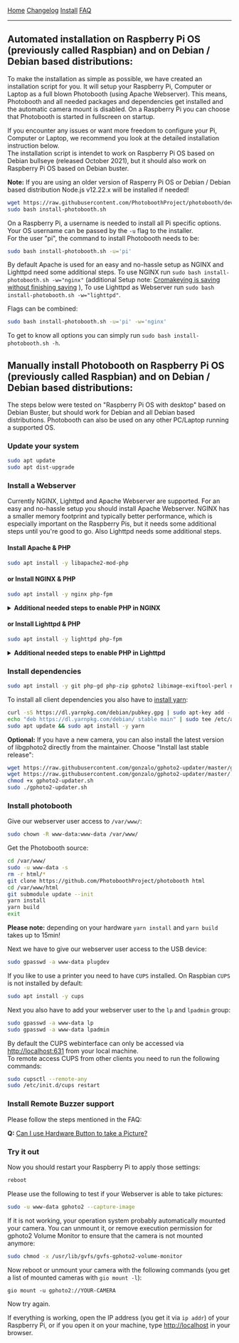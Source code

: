 

<a href="https://photoboothproject.github.io" class="button hidden">Home</a>
<a href="https://photoboothproject.github.io/Changelog" class="button hidden">Changelog</a>
<a href="https://photoboothproject.github.io/INSTALL" class="button hidden">Install</a>
<a href="https://photoboothproject.github.io/FAQ_MENU" class="button hidden">FAQ</a>

---

## Automated installation on Raspberry Pi OS (previously called Raspbian) and on Debian / Debian based distributions:

To make the installation as simple as possible, we have created an installation script for you. It will setup your Raspberry Pi, Computer or Laptop as a full blown Photobooth (using Apache Webserver). This means, Photobooth and all needed packages and dependencies get installed and the automatic camera mount is disabled. On a Raspberry Pi you can choose that Photobooth is started in fullscreen on startup.

If you encounter any issues or want more freedom to configure your Pi, Computer or Laptop, we recommend you look at the detailed installation instruction below.  
The installation script is intendet to work on Raspberry Pi OS based on Debian bullseye (released October 2021), but it should also work on Raspberry Pi OS based on Debian buster.

**Note:** If you are using an older version of Rasperry Pi OS or Debian / Debian based distribution Node.js v12.22.x will be installed if needed!  

```sh
wget https://raw.githubusercontent.com/PhotoboothProject/photobooth/dev/install-photobooth.sh
sudo bash install-photobooth.sh
```

On a Raspberry Pi, a username is needed to install all Pi specific options. Your OS username can be passed by the `-u` flag to the installer.  
For the user "pi", the command to install Photobooth needs to be:
```sh
sudo bash install-photobooth.sh -u='pi'
```

By default Apache is used for an easy and no-hassle setup as NGINX and Lighttpd need some additional steps.
To use NGINX run `sudo bash install-photobooth.sh -w="nginx"` (additional Setup note: [Cromakeying is saving without finishing saving](FAQ#cromakeying-is-saving-without-finishing-saving) ),
To use Lighttpd as Webserver run `sudo bash install-photobooth.sh -w="lighttpd"`.  

Flags can be combined:  
```sh
sudo bash install-photobooth.sh -u='pi' -w='nginx'
```

To get to know all options you can simply run `sudo bash install-photobooth.sh -h`.


## Manually install Photobooth on Raspberry Pi OS (previously called Raspbian) and on Debian / Debian based distributions:

The steps below were tested on "Raspberry Pi OS with desktop" based on Debian Buster, but should work for Debian and all Debian based distributions. Photobooth can also be used on any other PC/Laptop running a supported OS.

### Update your system

```sh
sudo apt update
sudo apt dist-upgrade
```

### Install a Webserver
Currently NGINX, Lighttpd and Apache Webserver are supported.
For an easy and no-hassle setup you should install Apache Webserver.
NGINX has a smaller memory footprint and typically better performance, which is especially important on the Raspberry Pis, but it needs some additional steps until you're good to go. Also Lighttpd needs some additional steps.

#### Install Apache & PHP

```sh
sudo apt install -y libapache2-mod-php
```

#### or Install NGINX & PHP

```sh
sudo apt install -y nginx php-fpm
```
<details><summary><b>Additional needed steps to enable PHP in NGINX</b></summary>

Once NGINX is installed we need to enable PHP in NGINX. If you haven't made any changes to your NGINX config you can run the following commands:
```sh
sudo cp /etc/nginx/sites-enabled/default ~/nginx-default.bak
sudo sed -i 's/^\(\s*\)index index\.html\(.*\)/\1index index\.php index\.html\2/g' /etc/nginx/sites-available/default
sudo sed -i '/location ~ \\.php$ {/s/^\(\s*\)#/\1/g' /etc/nginx/sites-available/default
sudo sed -i '/include snippets\/fastcgi-php.conf/s/^\(\s*\)#/\1/g' /etc/nginx/sites-available/default
sudo sed -i '/fastcgi_pass unix:\/run\/php\//s/^\(\s*\)#/\1/g' /etc/nginx/sites-available/default
sudo sed -i '/.*fastcgi_pass unix:\/run\/php\//,// { /}/s/^\(\s*\)#/\1/g; }' /etc/nginx/sites-available/default
```

If you've made changes by hand already to `/etc/nginx/sites-enabled/default` you have to do all changes by hand:
```sh
sudo nano /etc/nginx/sites-enabled/default
```

Find the line `index index.html index.htm;` and add `index.php` after `index` (the line now should look like this: `index index.php index.html index.htm;`).

Now scroll down until you find a section with the following content:
```
# pass the PHP scripts to FastCGI server
#
# location ~ \.php$ {
```

Edit by removing the `#` characters on the following lines:
```
location ~ \.php$ {
    include snippets/fastcgi-php.conf;
    fastcgi_pass unix:/run/php/php7.3-fpm.sock;
}
```

It should look like this:
```
        location ~ \.php$ {
                include snippets/fastcgi-php.conf;
        #
        #       # With php-fpm (or other unix sockets):
                fastcgi_pass unix:/run/php/php7.3-fpm.sock;
        #       # With php-cgi (or other tcp sockets):
        #       fastcgi_pass 127.0.0.1:9000;
        }
```


Test the config once `/etc/nginx/sites-enabled/default` was changed:
```sh
sudo /usr/sbin/nginx -t -c /etc/nginx/nginx.conf &>/dev/null && echo 'config test ok' || echo 'config test failed'
```

If you get the response
```
'config test ok'
```

then it is time to restart the server with:
```sh
sudo systemctl reload nginx
```

</details>

#### or Install Lighttpd & PHP

```sh
sudo apt install -y lighttpd php-fpm
```

<details><summary><b>Additional needed steps to enable PHP in Lighttpd</b></summary>

```sh
sudo lighttpd-enable-mod fastcgi
sudo lighttpd-enable-mod fastcgi-php
```

Edit fastcgi-php config, keep a backup of the original file in case something went wrong:
```sh
sudo cp /etc/lighttpd/conf-available/15-fastcgi-php.conf /etc/lighttpd/conf-available/15-fastcgi-php.conf.bak
sudo nano /etc/lighttpd/conf-available/15-fastcgi-php.conf
```

Change the `15-fastcgi-php.conf` from
```
# -*- depends: fastcgi -*-
# /usr/share/doc/lighttpd/fastcgi.txt.gz
# http://redmine.lighttpd.net/projects/lighttpd/wiki/Docs:ConfigurationOptions#mod_fastcgi-fastcgi

## Start an FastCGI server for php (needs the php5-cgi package)
fastcgi.server += ( ".php" => 
	((
		"bin-path" => "/usr/bin/php-cgi",
		"socket" => "/var/run/lighttpd/php.socket",
		"max-procs" => 1,
		"bin-environment" => ( 
			"PHP_FCGI_CHILDREN" => "4",
			"PHP_FCGI_MAX_REQUESTS" => "10000"
		),
		"bin-copy-environment" => (
			"PATH", "SHELL", "USER"
		),
		"broken-scriptfilename" => "enable"
	))
)
```

to look like this:
```
# -*- depends: fastcgi -*-
# /usr/share/doc/lighttpd/fastcgi.txt.gz
# http://redmine.lighttpd.net/projects/lighttpd/wiki/Docs:ConfigurationOptions#mod_fastcgi-fastcgi

## Start an FastCGI server for php (needs the php5-cgi package)
fastcgi.server += ( ".php" => 
	((
		"socket" => "/var/run/php/php7.3-fpm.sock",
		"broken-scriptfilename" => "enable"
	))
)
```

Now reload the service:
```sh
sudo service lighttpd force-reload
```
</details>


### Install dependencies

```sh
sudo apt install -y git php-gd php-zip gphoto2 libimage-exiftool-perl nodejs rsync udisks2
```

To install all client dependencies you also have to [install yarn](https://yarnpkg.com/lang/en/docs/install/#debian-stable):
```sh
curl -sS https://dl.yarnpkg.com/debian/pubkey.gpg | sudo apt-key add -
echo "deb https://dl.yarnpkg.com/debian/ stable main" | sudo tee /etc/apt/sources.list.d/yarn.list
sudo apt update && sudo apt install -y yarn
```

**Optional:** If you have a new camera, you can also install the latest version of libgphoto2 directly from the maintainer. Choose "Install last stable release":
```sh
wget https://raw.githubusercontent.com/gonzalo/gphoto2-updater/master/gphoto2-updater.sh
wget https://raw.githubusercontent.com/gonzalo/gphoto2-updater/master/.env
chmod +x gphoto2-updater.sh
sudo ./gphoto2-updater.sh
```

### Install photobooth

Give our webserver user access to `/var/www/`:
```sh
sudo chown -R www-data:www-data /var/www/
```

Get the Photobooth source:
```sh
cd /var/www/
sudo -u www-data -s
rm -r html/*
git clone https://github.com/PhotoboothProject/photobooth html
cd /var/www/html
git submodule update --init
yarn install
yarn build
exit
```

**Please note:** depending on your hardware `yarn install` and `yarn build` takes up to 15min!

Next we have to give our webserver user access to the USB device:
```sh
sudo gpasswd -a www-data plugdev
```

If you like to use a printer you need to have `CUPS` installed. On Raspbian `CUPS` is not installed by default:
```sh
sudo apt install -y cups
```

Next you also have to add your webserver user to the `lp` and `lpadmin` group:
```sh
sudo gpasswd -a www-data lp
sudo gpasswd -a www-data lpadmin
```

By default the CUPS webinterface can only be accessed via [http://localhost:631](http://localhost:631) from your local machine.  
To remote access CUPS from other clients you need to run the following commands:
```sh
sudo cupsctl --remote-any
sudo /etc/init.d/cups restart
```

### Install Remote Buzzer support

Please follow the steps mentioned in the FAQ:

**Q:** [Can I use Hardware Button to take a Picture?](FAQ#can-i-use-hardware-button-to-take-a-picture)

### Try it out

Now you should restart your Raspberry Pi to apply those settings:
```sh
reboot
```

Please use the following to test if your Webserver is able to take pictures:
```sh
sudo -u www-data gphoto2 --capture-image
```

If it is not working, your operation system probably automatically mounted your camera. You can unmount it, or remove execution permission for gphoto2 Volume Monitor to ensure that the camera is not mounted anymore:
```sh
sudo chmod -x /usr/lib/gvfs/gvfs-gphoto2-volume-monitor
```

Now reboot or unmount your camera with the following commands (you get a list of mounted cameras with `gio mount -l`):
```
gio mount -u gphoto2://YOUR-CAMERA
```

Now try again.

If everything is working, open the IP address (you get it via `ip addr`) of your Raspberry Pi, or if you open it on your machine, type [http://localhost](http://localhost) in your browser.

